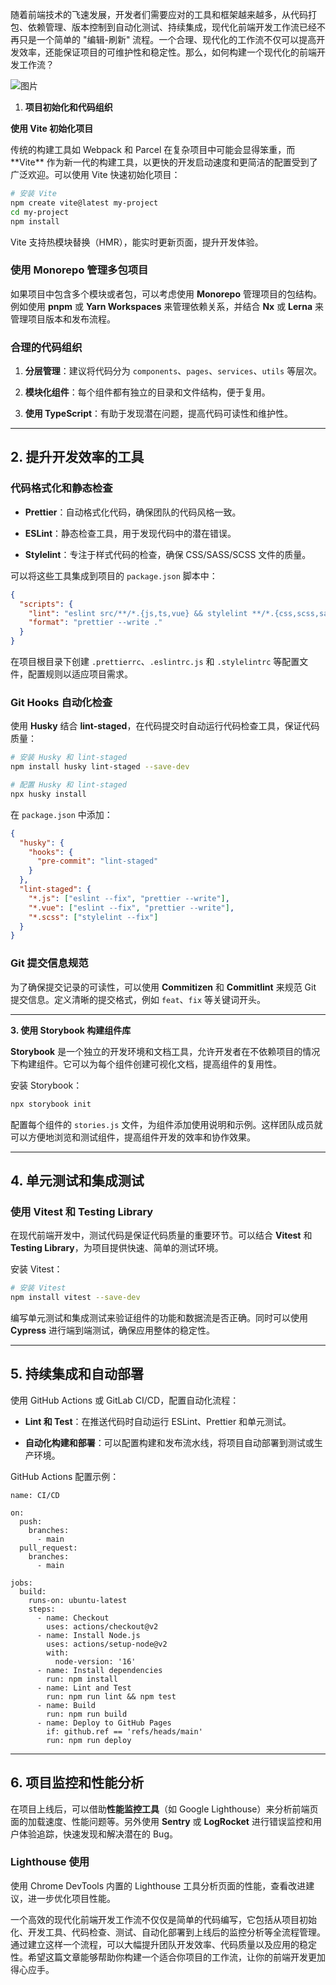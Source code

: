 随着前端技术的飞速发展，开发者们需要应对的工具和框架越来越多，从代码打包、依赖管理、版本控制到自动化测试、持续集成，现代化前端开发工作流已经不再只是一个简单的 "编辑-刷新" 流程。一个合理、现代化的工作流不仅可以提高开发效率，还能保证项目的可维护性和稳定性。那么，如何构建一个现代化的前端开发工作流？

![图片](https://mmbiz.qpic.cn/mmbiz_jpg/CoiamaxdR0TdEJITJ2Y7wY1OTzyJ4XqGTsxHgt7RO0j5UMib8icgk3iaiaFdgR170Er4t2R9PicHVu2xVLs0gSQnYuPQ/640?wx_fmt=jpeg&tp=webp&wxfrom=5&wx_lazy=1&wx_co=1)

1.  **项目初始化和代码组织**
    

**使用 Vite 初始化项目**

传统的构建工具如 Webpack 和 Parcel 在复杂项目中可能会显得笨重，而 \*\*Vite\*\* 作为新一代的构建工具，以更快的开发启动速度和更简洁的配置受到了广泛欢迎。可以使用 Vite 快速初始化项目：

```bash
# 安装 Vite
npm create vite@latest my-project
cd my-project
npm install
```

Vite 支持热模块替换（HMR），能实时更新页面，提升开发体验。

### **使用 Monorepo 管理多包项目**

如果项目中包含多个模块或者包，可以考虑使用 **Monorepo** 管理项目的包结构。例如使用 **pnpm** 或 **Yarn Workspaces** 来管理依赖关系，并结合 **Nx** 或 **Lerna** 来管理项目版本和发布流程。

### **合理的代码组织**

1.  **分层管理**：建议将代码分为 `components`、`pages`、`services`、`utils` 等层次。
    
2.  **模块化组件**：每个组件都有独立的目录和文件结构，便于复用。
    
3.  **使用 TypeScript**：有助于发现潜在问题，提高代码可读性和维护性。
    

___

## **2\. 提升开发效率的工具**

### **代码格式化和静态检查**

-   **Prettier**：自动格式化代码，确保团队的代码风格一致。
    
-   **ESLint**：静态检查工具，用于发现代码中的潜在错误。
    
-   **Stylelint**：专注于样式代码的检查，确保 CSS/SASS/SCSS 文件的质量。
    

可以将这些工具集成到项目的 `package.json` 脚本中：

```json
{
  "scripts": {
    "lint": "eslint src/**/*.{js,ts,vue} && stylelint **/*.{css,scss,sass}",
    "format": "prettier --write ."
  }
}
```

在项目根目录下创建 `.prettierrc`、`.eslintrc.js` 和 `.stylelintrc` 等配置文件，配置规则以适应项目需求。

### **Git Hooks 自动化检查**

使用 **Husky** 结合 **lint-staged**，在代码提交时自动运行代码检查工具，保证代码质量：

```bash
# 安装 Husky 和 lint-staged
npm install husky lint-staged --save-dev

# 配置 Husky 和 lint-staged
npx husky install
```

在 `package.json` 中添加：

```json
{
  "husky": {
    "hooks": {
      "pre-commit": "lint-staged"
    }
  },
  "lint-staged": {
    "*.js": ["eslint --fix", "prettier --write"],
    "*.vue": ["eslint --fix", "prettier --write"],
    "*.scss": ["stylelint --fix"]
  }
}
```

### **Git 提交信息规范**

为了确保提交记录的可读性，可以使用 **Commitizen** 和 **Commitlint** 来规范 Git 提交信息。定义清晰的提交格式，例如 `feat`、`fix` 等关键词开头。

  

___

**3\. 使用 Storybook 构建组件库**

**Storybook** 是一个独立的开发环境和文档工具，允许开发者在不依赖项目的情况下构建组件。它可以为每个组件创建可视化文档，提高组件的复用性。

安装 Storybook：

```bash
npx storybook init
```

配置每个组件的 `stories.js` 文件，为组件添加使用说明和示例。这样团队成员就可以方便地浏览和测试组件，提高组件开发的效率和协作效果。

___

## **4\. 单元测试和集成测试**

### **使用 Vitest 和 Testing Library**

在现代前端开发中，测试代码是保证代码质量的重要环节。可以结合 **Vitest** 和 **Testing Library**，为项目提供快速、简单的测试环境。

安装 Vitest：

```bash
# 安装 Vitest
npm install vitest --save-dev
```

编写单元测试和集成测试来验证组件的功能和数据流是否正确。同时可以使用 **Cypress** 进行端到端测试，确保应用整体的稳定性。

___

## **5\. 持续集成和自动部署**

使用 GitHub Actions 或 GitLab CI/CD，配置自动化流程：

-   **Lint 和 Test**：在推送代码时自动运行 ESLint、Prettier 和单元测试。
    
-   **自动化构建和部署**：可以配置构建和发布流水线，将项目自动部署到测试或生产环境。
    

GitHub Actions 配置示例：

```
name: CI/CD

on:
  push:
    branches:
      - main
  pull_request:
    branches:
      - main

jobs:
  build:
    runs-on: ubuntu-latest
    steps:
      - name: Checkout
        uses: actions/checkout@v2
      - name: Install Node.js
        uses: actions/setup-node@v2
        with:
          node-version: '16'
      - name: Install dependencies
        run: npm install
      - name: Lint and Test
        run: npm run lint && npm test
      - name: Build
        run: npm run build
      - name: Deploy to GitHub Pages
        if: github.ref == 'refs/heads/main'
        run: npm run deploy
```

___

## **6\. 项目监控和性能分析**

在项目上线后，可以借助**性能监控工具**（如 Google Lighthouse）来分析前端页面的加载速度、性能问题等。另外使用 **Sentry** 或 **LogRocket** 进行错误监控和用户体验追踪，快速发现和解决潜在的 Bug。

### **Lighthouse 使用**

使用 Chrome DevTools 内置的 Lighthouse 工具分析页面的性能，查看改进建议，进一步优化项目性能。

一个高效的现代化前端开发工作流不仅仅是简单的代码编写，它包括从项目初始化、开发工具、代码检查、测试、自动化部署到上线后的监控分析等全流程管理。通过建立这样一个流程，可以大幅提升团队开发效率、代码质量以及应用的稳定性。希望这篇文章能够帮助你构建一个适合你项目的工作流，让你的前端开发更加得心应手。